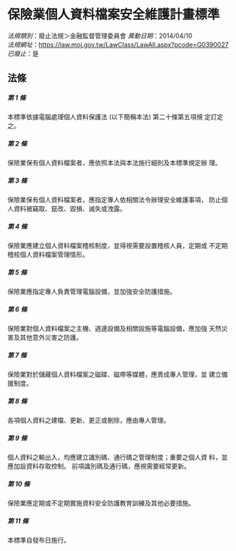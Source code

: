 # 保險業個人資料檔案安全維護計畫標準

*法規類別*：廢止法規＞金融監督管理委員會
*異動日期*：2014/04/10  
*法規網址*：https://law.moj.gov.tw/LawClass/LawAll.aspx?pcode=G0390027
*已廢止*：是


## 法條
##### 第 1 條
本標準依據電腦處理個人資料保護法 (以下簡稱本法) 第二十條第五項規
定訂定之。

##### 第 2 條
保險業保有個人資料檔案者，應依照本法與本法施行細則及本標準規定辦
理。

##### 第 3 條
保險業保有個人資料檔案者，應指定專人依相關法令辦理安全維護事項，
防止個人資料被竊取、竄改、毀損、滅失或洩露。

##### 第 4 條
保險業應建立個人資料檔案稽核制度，並得視需要設置稽核人員，定期或
不定期稽核個人資料檔案管理情形。

##### 第 5 條
保險業應指定專人負責管理電腦設備，並加強安全防護措施。

##### 第 6 條
保險業對個人資料檔案之主機、週邊設備及相關設施等電腦設備，應加強
天然災害及其他意外災害之防護。

##### 第 7 條
保險業對於儲藏個人資料檔案之磁碟、磁帶等媒體，應責成專人管理，並
建立備援制度。

##### 第 8 條
各項個人資料之建檔、更新、更正或刪除，應由專人管理。

##### 第 9 條
個人資料之輸出入，均應建立識別碼、通行碼之管理制度；重要之個人資
料，並應加設資料存取控制。
前項識別碼及通行碼，應視需要經常更新。

##### 第 10 條
保險業應定期或不定期實施資料安全防護教育訓練及其他必要措施。

##### 第 11 條
本標準自發布日施行。


